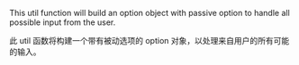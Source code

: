 This util function will build an option object with passive option
to handle all possible input from the user.

此 util 函数将构建一个带有被动选项的 option 对象，以处理来自用户的所有可能的输入。